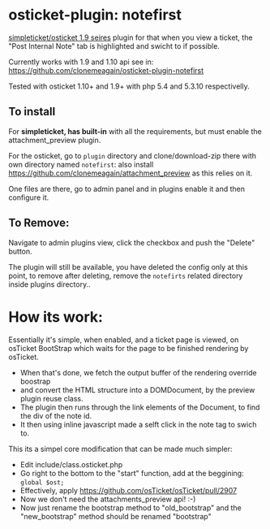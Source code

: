# osticket-plugin: notefirst

[simpleticket/osticket 1.9 seires](https://gitlab.com/venenux/simpleticket109) plugin 
for that when you view a ticket, the "Post Internal Note" tab is highlighted and swicht to if possible.

Currently works with 1.9 and 1.10 api see in: https://github.com/clonemeagain/osticket-plugin-notefirst

Tested with osticket 1.10+ and 1.9+ with php 5.4 and 5.3.10 respectivelly.

## To install

For **simpleticket, has built-in** with all the requirements, but must enable the attachment_preview plugin.

For the osticket, go to `plugin` directory and clone/download-zip there with own directory named `notefirst`:
also install https://github.com/clonemeagain/attachment_preview as this relies on it.

One files are there, go to admin panel and in plugins enable it and then configure it.

## To Remove:

Navigate to admin plugins view, click the checkbox and push the "Delete" button.

The plugin will still be available, you have deleted the config only at this point, 
to remove after deleting, remove the `notefirts` related directory inside plugins directory..

# How its work:

Essentially it's simple, when enabled, and a ticket page is viewed, on osTicket BootStrap which 
waits for the page to be finished rendering by osTicket.
* When that's done, we fetch the output buffer of the rendering override boostrap
* and convert the HTML structure into a DOMDocument, by the preview plugin reuse class.
* The plugin then runs through the link elements of the Document, to find the div of the note id.
* It then using inline javascript made a selft click in the note tag to swich to.

This its a simpel core modification that can be made much simpler:

* Edit include/class.osticket.php
* Go right to the bottom to the "start" function, add at the beggining: ```global $ost;```
* Effectively, apply https://github.com/osTicket/osTicket/pull/2907 
* Now we don't need the attachments_preview api! :-)
* Now just rename the bootstrap method to "old_bootstrap" and the "new_bootstrap" method should be renamed "bootstrap"

 